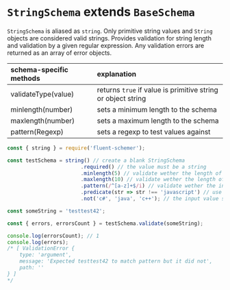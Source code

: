 # `StringSchema` **extends** `BaseSchema`

`StringSchema` is aliased as `string`. Only primitive string values and `String` objects are considered valid strings. Provides validation for string length and validation by a given regular expression. Any validation errors are returned as an array of error objects.

| schema-specific methods            | explanation                                                  |
|:---------------------------------- |:------------------------------------------------------------ |
| validateType(value)                | returns `true` if value is primitive string or object string |
| minlength(number)                  | sets a minimum length to the schema                          |
| maxlength(number)                  | sets a maximum length to the schema                          |
| pattern(Regexp)                    | sets a regexp to test values against                         |

```js
const { string } = require('fluent-schemer');

const testSchema = string() // create a blank StringSchema
						.required() // the value must be a string
						.minlength(5) // validate wether the length of an input string is at least 5
						.maxlength(10) // validate wether the length of an input string is at most 10
						.pattern(/^[a-z]+$/i) // validate wether the input string matches a regular expression
						.predicate(str => str !== 'javascript') // use a custom function to validate an input string
						.not('c#', 'java', 'c++'); // the input value shouldn't be one of the passed values

const someString = 'testtest42';

const { errors, errorsCount } = testSchema.validate(someString);

console.log(errorsCount); // 1
console.log(errors);
/* [ ValidationError {
	type: 'argument',
	message: 'Expected testtest42 to match pattern but it did not',
	path: ''
} ]
*/
```
